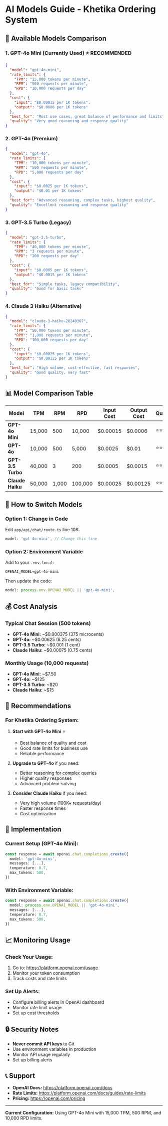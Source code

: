 # AI Models Guide - Khetika Ordering System

## 🤖 Available Models Comparison

### **1. GPT-4o Mini (Currently Used) ⭐ RECOMMENDED**
```json
{
  "model": "gpt-4o-mini",
  "rate_limits": {
    "TPM": "15,000 tokens per minute",
    "RPM": "500 requests per minute", 
    "RPD": "10,000 requests per day"
  },
  "cost": {
    "input": "$0.00015 per 1K tokens",
    "output": "$0.0006 per 1K tokens"
  },
  "best_for": "Most use cases, great balance of performance and limits",
  "quality": "Very good reasoning and response quality"
}
```

### **2. GPT-4o (Premium)**
```json
{
  "model": "gpt-4o",
  "rate_limits": {
    "TPM": "10,000 tokens per minute",
    "RPM": "500 requests per minute",
    "RPD": "5,000 requests per day"
  },
  "cost": {
    "input": "$0.0025 per 1K tokens",
    "output": "$0.01 per 1K tokens"
  },
  "best_for": "Advanced reasoning, complex tasks, highest quality",
  "quality": "Excellent reasoning and response quality"
}
```

### **3. GPT-3.5 Turbo (Legacy)**
```json
{
  "model": "gpt-3.5-turbo",
  "rate_limits": {
    "TPM": "40,000 tokens per minute",
    "RPM": "3 requests per minute",
    "RPD": "200 requests per day"
  },
  "cost": {
    "input": "$0.0005 per 1K tokens",
    "output": "$0.0015 per 1K tokens"
  },
  "best_for": "Simple tasks, legacy compatibility",
  "quality": "Good for basic tasks"
}
```

### **4. Claude 3 Haiku (Alternative)**
```json
{
  "model": "claude-3-haiku-20240307",
  "rate_limits": {
    "TPM": "50,000 tokens per minute",
    "RPM": "1,000 requests per minute",
    "RPD": "100,000 requests per day"
  },
  "cost": {
    "input": "$0.00025 per 1K tokens",
    "output": "$0.00125 per 1K tokens"
  },
  "best_for": "High volume, cost-effective, fast responses",
  "quality": "Good quality, very fast"
}
```

## 📊 Model Comparison Table

| Model | TPM | RPM | RPD | Input Cost | Output Cost | Quality | Best For |
|-------|-----|-----|-----|------------|-------------|---------|----------|
| **GPT-4o Mini** | 15,000 | 500 | 10,000 | $0.00015 | $0.0006 | ⭐⭐⭐⭐ | General use |
| **GPT-4o** | 10,000 | 500 | 5,000 | $0.0025 | $0.01 | ⭐⭐⭐⭐⭐ | Premium tasks |
| **GPT-3.5 Turbo** | 40,000 | 3 | 200 | $0.0005 | $0.0015 | ⭐⭐⭐ | Legacy |
| **Claude Haiku** | 50,000 | 1,000 | 100,000 | $0.00025 | $0.00125 | ⭐⭐⭐⭐ | High volume |

## 🔧 How to Switch Models

### **Option 1: Change in Code**
Edit `app/api/chat/route.ts` line 108:
```typescript
model: 'gpt-4o-mini', // Change this line
```

### **Option 2: Environment Variable**
Add to your `.env.local`:
```env
OPENAI_MODEL=gpt-4o-mini
```

Then update the code:
```typescript
model: process.env.OPENAI_MODEL || 'gpt-4o-mini',
```

## 💰 Cost Analysis

### **Typical Chat Session (500 tokens)**
- **GPT-4o Mini:** ~$0.000375 (375 microcents)
- **GPT-4o:** ~$0.00625 (6.25 cents)
- **GPT-3.5 Turbo:** ~$0.001 (1 cent)
- **Claude Haiku:** ~$0.00075 (0.75 cents)

### **Monthly Usage (10,000 requests)**
- **GPT-4o Mini:** ~$7.50
- **GPT-4o:** ~$125
- **GPT-3.5 Turbo:** ~$20
- **Claude Haiku:** ~$15

## 🎯 Recommendations

### **For Khetika Ordering System:**

1. **Start with GPT-4o Mini** ⭐
   - Best balance of quality and cost
   - Good rate limits for business use
   - Reliable performance

2. **Upgrade to GPT-4o** if you need:
   - Better reasoning for complex queries
   - Higher quality responses
   - Advanced problem-solving

3. **Consider Claude Haiku** if you need:
   - Very high volume (100K+ requests/day)
   - Faster response times
   - Cost optimization

## 🚀 Implementation

### **Current Setup (GPT-4o Mini):**
```typescript
const response = await openai.chat.completions.create({
  model: 'gpt-4o-mini',
  messages: [...],
  temperature: 0.7,
  max_tokens: 500,
})
```

### **With Environment Variable:**
```typescript
const response = await openai.chat.completions.create({
  model: process.env.OPENAI_MODEL || 'gpt-4o-mini',
  messages: [...],
  temperature: 0.7,
  max_tokens: 500,
})
```

## 📈 Monitoring Usage

### **Check Your Usage:**
1. Go to: https://platform.openai.com/usage
2. Monitor your token consumption
3. Track costs and rate limits

### **Set Up Alerts:**
- Configure billing alerts in OpenAI dashboard
- Monitor rate limit usage
- Set up cost thresholds

## 🔒 Security Notes

- **Never commit API keys** to Git
- Use environment variables in production
- Monitor API usage regularly
- Set up billing alerts

## 📞 Support

- **OpenAI Docs:** https://platform.openai.com/docs
- **Rate Limits:** https://platform.openai.com/docs/guides/rate-limits
- **Pricing:** https://openai.com/pricing

---

**Current Configuration:** Using GPT-4o Mini with 15,000 TPM, 500 RPM, and 10,000 RPD limits. 